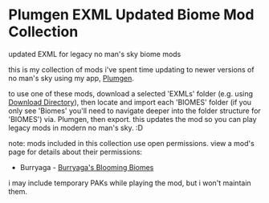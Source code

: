 # Plumgen EXML Updated Biome Mod Collection
updated EXML for legacy no man's sky biome mods

this is my collection of mods i've spent time updating to newer versions of no man's sky using my app, [Plumgen](https://github.com/SunnySummit/PLUMGEN).

to use one of these mods, download a selected 'EXMLs' folder (e.g. using [Download Directory](https://download-directory.github.io/)), then locate and import each 'BIOMES' folder (if you only see 'Biomes' you'll need to navigate deeper into the folder structure for 'BIOMES') via. Plumgen, then export. this updates the mod so you can play legacy mods in modern no man's sky. :D

note: mods included in this collection use open permissions. view a mod's page for details about their permissions:

- Burryaga - [Burryaga's Blooming Biomes](https://www.nexusmods.com/nomanssky/mods/2057)

i may include temporary PAKs while playing the mod, but i won't maintain them.
